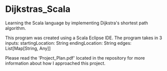 # Dijkstras_Scala
Learning the Scala language by implementing Dijkstra's shortest path algorithm.

This program was created using a Scala Eclipse IDE.
The program takes in 3 inputs:
  startingLocation: String
  endingLocation: String
  edges: List[Map[String, Any]]
  
Please read the 'Project_Plan.pdf' located in the repository for more information about how I approached this project.
